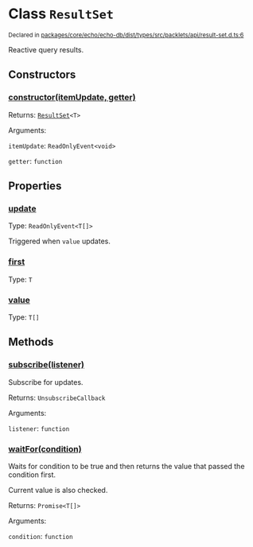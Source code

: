 # Class `ResultSet`
<sub>Declared in [packages/core/echo/echo-db/dist/types/src/packlets/api/result-set.d.ts:6]()</sub>


Reactive query results.


## Constructors
### [constructor(itemUpdate, getter)]()



Returns: <code>[ResultSet](/api/@dxos/react-client/classes/ResultSet)&lt;T&gt;</code>

Arguments: 

`itemUpdate`: <code>ReadOnlyEvent&lt;void&gt;</code>

`getter`: <code>function</code>


## Properties
### [update]()
Type: <code>ReadOnlyEvent&lt;T[]&gt;</code>

Triggered when  `value`  updates.

### [first]()
Type: <code>T</code>

### [value]()
Type: <code>T[]</code>


## Methods
### [subscribe(listener)]()



Subscribe for updates.


Returns: <code>UnsubscribeCallback</code>

Arguments: 

`listener`: <code>function</code>

### [waitFor(condition)]()



Waits for condition to be true and then returns the value that passed the condition first.

Current value is also checked.


Returns: <code>Promise&lt;T[]&gt;</code>

Arguments: 

`condition`: <code>function</code>
